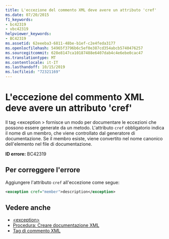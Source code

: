 ```yaml
---
title: L'eccezione del commento XML deve avere un attributo 'cref'
ms.date: 07/20/2015
f1_keywords:
- bc42319
- vbc42319
helpviewer_keywords:
- BC42319
ms.assetid: 62eeeba3-6811-48be-b1ef-c2e4feda3177
ms.openlocfilehash: 54965f3796b6c5ef0e387cd354abcb5740476257
ms.sourcegitcommit: 628e8147ca10187488e6407dab4c4e6ebe0cac47
ms.translationtype: MT
ms.contentlocale: it-IT
ms.lasthandoff: 10/15/2019
ms.locfileid: "72321169"
---
```

# <a name="xml-comment-exception-must-have-a-cref-attribute"></a>L'eccezione del commento XML deve avere un attributo 'cref'

Il tag \<exception > fornisce un modo per documentare le eccezioni che possono essere generate da un metodo. L'attributo `cref` obbligatorio indica il nome di un membro, che viene controllato dal generatore di documentazione. Se il membro esiste, viene convertito nel nome canonico dell'elemento nel file di documentazione.

**ID errore:** BC42319

## <a name="to-correct-this-error"></a>Per correggere l'errore

Aggiungere l'attributo `cref` all'eccezione come segue:

```xml
<exception cref="member">description</exception>
```

## <a name="see-also"></a>Vedere anche

- [\<exception>](../../../visual-basic/language-reference/xmldoc/exception.md)
- [Procedura: Creare documentazione XML](../../../visual-basic/programming-guide/program-structure/how-to-create-xml-documentation.md)
- [Tag di commento XML](../../../visual-basic/language-reference/xmldoc/index.md)
